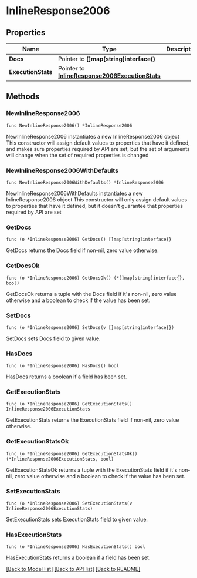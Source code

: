 # InlineResponse2006

## Properties

Name | Type | Description | Notes
------------ | ------------- | ------------- | -------------
**Docs** | Pointer to **[]map[string]interface{}** |  | [optional] 
**ExecutionStats** | Pointer to [**InlineResponse2006ExecutionStats**](InlineResponse2006ExecutionStats.md) |  | [optional] 

## Methods

### NewInlineResponse2006

`func NewInlineResponse2006() *InlineResponse2006`

NewInlineResponse2006 instantiates a new InlineResponse2006 object
This constructor will assign default values to properties that have it defined,
and makes sure properties required by API are set, but the set of arguments
will change when the set of required properties is changed

### NewInlineResponse2006WithDefaults

`func NewInlineResponse2006WithDefaults() *InlineResponse2006`

NewInlineResponse2006WithDefaults instantiates a new InlineResponse2006 object
This constructor will only assign default values to properties that have it defined,
but it doesn't guarantee that properties required by API are set

### GetDocs

`func (o *InlineResponse2006) GetDocs() []map[string]interface{}`

GetDocs returns the Docs field if non-nil, zero value otherwise.

### GetDocsOk

`func (o *InlineResponse2006) GetDocsOk() (*[]map[string]interface{}, bool)`

GetDocsOk returns a tuple with the Docs field if it's non-nil, zero value otherwise
and a boolean to check if the value has been set.

### SetDocs

`func (o *InlineResponse2006) SetDocs(v []map[string]interface{})`

SetDocs sets Docs field to given value.

### HasDocs

`func (o *InlineResponse2006) HasDocs() bool`

HasDocs returns a boolean if a field has been set.

### GetExecutionStats

`func (o *InlineResponse2006) GetExecutionStats() InlineResponse2006ExecutionStats`

GetExecutionStats returns the ExecutionStats field if non-nil, zero value otherwise.

### GetExecutionStatsOk

`func (o *InlineResponse2006) GetExecutionStatsOk() (*InlineResponse2006ExecutionStats, bool)`

GetExecutionStatsOk returns a tuple with the ExecutionStats field if it's non-nil, zero value otherwise
and a boolean to check if the value has been set.

### SetExecutionStats

`func (o *InlineResponse2006) SetExecutionStats(v InlineResponse2006ExecutionStats)`

SetExecutionStats sets ExecutionStats field to given value.

### HasExecutionStats

`func (o *InlineResponse2006) HasExecutionStats() bool`

HasExecutionStats returns a boolean if a field has been set.


[[Back to Model list]](../README.md#documentation-for-models) [[Back to API list]](../README.md#documentation-for-api-endpoints) [[Back to README]](../README.md)



